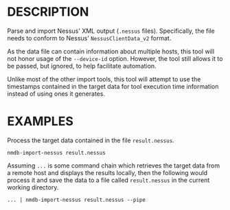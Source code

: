 DESCRIPTION
===========

Parse and import Nessus' XML output (`.nessus` files).  Specifically, the file
needs to conform to Nessus' `NessusClientData_v2` format.

As the data file can contain information about multiple hosts, this tool will
not honor usage of the `--device-id` option.  However, the tool still allows
it to be passed, but ignored, to help facilitate automation.

Unlike most of the other import tools, this tool will attempt to use the
timestamps contained in the target data for tool execution time information
instead of using ones it generates.


EXAMPLES
========

Process the target data contained in the file `result.nessus`.
```
nmdb-import-nessus result.nessus
```

Assuming `...` is some command chain which retrieves the target data from a
remote host and displays the results locally, then the following would process
it and save the data to a file called `result.nessus` in the current working
directory.
```
... | nmdb-import-nessus result.nessus --pipe
```
